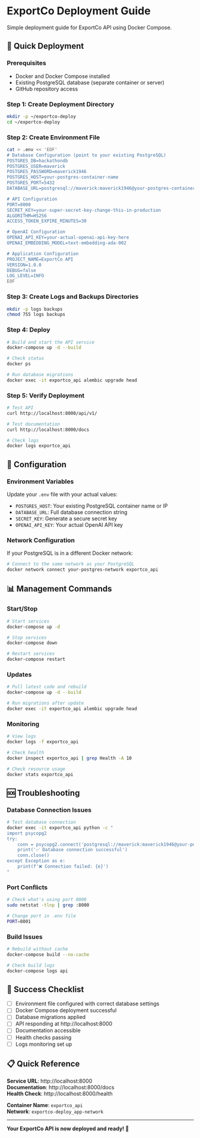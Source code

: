 # ExportCo Deployment Guide

Simple deployment guide for ExportCo API using Docker Compose.

## 🚀 **Quick Deployment**

### **Prerequisites**
- Docker and Docker Compose installed
- Existing PostgreSQL database (separate container or server)
- GitHub repository access

### **Step 1: Create Deployment Directory**
```bash
mkdir -p ~/exportco-deploy
cd ~/exportco-deploy
```

### **Step 2: Create Environment File**
```bash
cat > .env << 'EOF'
# Database Configuration (point to your existing PostgreSQL)
POSTGRES_DB=hackathondb
POSTGRES_USER=maverick
POSTGRES_PASSWORD=maverick1946
POSTGRES_HOST=your-postgres-container-name
POSTGRES_PORT=5432
DATABASE_URL=postgresql://maverick:maverick1946@your-postgres-container-name:5432/hackathondb

# API Configuration
PORT=8000
SECRET_KEY=your-super-secret-key-change-this-in-production
ALGORITHM=HS256
ACCESS_TOKEN_EXPIRE_MINUTES=30

# OpenAI Configuration
OPENAI_API_KEY=your-actual-openai-api-key-here
OPENAI_EMBEDDING_MODEL=text-embedding-ada-002

# Application Configuration
PROJECT_NAME=ExportCo API
VERSION=1.0.0
DEBUG=false
LOG_LEVEL=INFO
EOF
```

### **Step 3: Create Logs and Backups Directories**
```bash
mkdir -p logs backups
chmod 755 logs backups
```

### **Step 4: Deploy**
```bash
# Build and start the API service
docker-compose up -d --build

# Check status
docker ps

# Run database migrations
docker exec -it exportco_api alembic upgrade head
```

### **Step 5: Verify Deployment**
```bash
# Test API
curl http://localhost:8000/api/v1/

# Test documentation
curl http://localhost:8000/docs

# Check logs
docker logs exportco_api
```

## 🔧 **Configuration**

### **Environment Variables**
Update your `.env` file with your actual values:

- `POSTGRES_HOST`: Your existing PostgreSQL container name or IP
- `DATABASE_URL`: Full database connection string
- `SECRET_KEY`: Generate a secure secret key
- `OPENAI_API_KEY`: Your actual OpenAI API key

### **Network Configuration**
If your PostgreSQL is in a different Docker network:
```bash
# Connect to the same network as your PostgreSQL
docker network connect your-postgres-network exportco_api
```

## 📊 **Management Commands**

### **Start/Stop**
```bash
# Start services
docker-compose up -d

# Stop services
docker-compose down

# Restart services
docker-compose restart
```

### **Updates**
```bash
# Pull latest code and rebuild
docker-compose up -d --build

# Run migrations after update
docker exec -it exportco_api alembic upgrade head
```

### **Monitoring**
```bash
# View logs
docker logs -f exportco_api

# Check health
docker inspect exportco_api | grep Health -A 10

# Check resource usage
docker stats exportco_api
```

## 🆘 **Troubleshooting**

### **Database Connection Issues**
```bash
# Test database connection
docker exec -it exportco_api python -c "
import psycopg2
try:
    conn = psycopg2.connect('postgresql://maverick:maverick1946@your-postgres-host:5432/hackathondb')
    print('✅ Database connection successful')
    conn.close()
except Exception as e:
    print(f'❌ Connection failed: {e}')
"
```

### **Port Conflicts**
```bash
# Check what's using port 8000
sudo netstat -tlnp | grep :8000

# Change port in .env file
PORT=8001
```

### **Build Issues**
```bash
# Rebuild without cache
docker-compose build --no-cache

# Check build logs
docker-compose logs api
```

## 🎯 **Success Checklist**

- [ ] Environment file configured with correct database settings
- [ ] Docker Compose deployment successful
- [ ] Database migrations applied
- [ ] API responding at http://localhost:8000
- [ ] Documentation accessible
- [ ] Health checks passing
- [ ] Logs monitoring set up

## 📋 **Quick Reference**

**Service URL**: http://localhost:8000  
**Documentation**: http://localhost:8000/docs  
**Health Check**: http://localhost:8000/health  

**Container Name**: `exportco_api`  
**Network**: `exportco-deploy_app-network`

---

**Your ExportCo API is now deployed and ready! 🚀** 